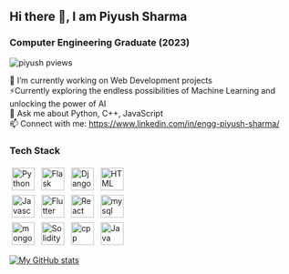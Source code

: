 <h2> Hi there 👋, I am Piyush Sharma </h2>
<h3>Computer Engineering Graduate (2023)</h3>
<p> <img src="https://komarev.com/ghpvc/?username=TigerAtGit" alt="piyush pviews" /> </p>

🔭 I’m currently working on Web Development projects<br>
⚡Currently exploring the endless possibilities of Machine Learning and unlocking the power of AI<br>
💬 Ask me about Python, C++, JavaScript<br>
📫 Connect with me: https://www.linkedin.com/in/engg-piyush-sharma/
  
<h3>Tech Stack </h3>

<p>
<img src="https://img.shields.io/badge/Python-FFD43B?style=for-the-badge&logo=python&logoColor=blue)" alt="Python" height="40" style="vertical-align:top; margin:4px">
<img src="https://img.shields.io/badge/Flask-000000?style=for-the-badge&logo=flask&logoColor=white" alt="Flask" height="40" style="vertical-align:top; margin:4px">
<img src="https://img.shields.io/badge/Django-092E20?style=for-the-badge&logo=django&logoColor=green" alt="Django" height="40" style="vertical-align:top; margin:4px">
<img src="https://img.shields.io/badge/HTML5-E34F26?style=for-the-badge&logo=html5&logoColor=white" alt="HTML" height="40" style="vertical-align:top; margin:4px">
<br>
<img src="https://img.shields.io/badge/JavaScript-323330?style=for-the-badge&logo=javascript&logoColor=F7DF1E" alt="Javascript" height="40" style="vertical-align:top; margin:4px">
<img src="https://img.shields.io/badge/Flutter-02569B?style=for-the-badge&logo=flutter&logoColor=white" alt="Flutter" height="40" style="vertical-align:top; margin:4px">
<img src="https://img.shields.io/badge/React-20232A?style=for-the-badge&logo=react&logoColor=61DAFB" alt="React" height="40" style="vertical-align:top; margin:4px">
<img src="https://img.shields.io/badge/MySQL-005C84?style=for-the-badge&logo=mysql&logoColor=white" alt="mysql" height="40" style="vertical-align:top; margin:4px">
  <br>
<img src="https://img.shields.io/badge/MongoDB-4EA94B?style=for-the-badge&logo=mongodb&logoColor=white" alt="mongo" height="40" style="vertical-align:top; margin:4px">
<img src="https://img.shields.io/badge/Solidity-e6e6e6?style=for-the-badge&logo=solidity&logoColor=black" alt="Solidity" height="40" style="vertical-align:top; margin:4px">
<img src="https://img.shields.io/badge/C%2B%2B-00599C?style=for-the-badge&logo=c%2B%2B&logoColor=white" alt="cpp" height="40" style="vertical-align:top; margin:4px">
<img src="https://img.shields.io/badge/PostgreSQL-316192?style=for-the-badge&logo=postgresql&logoColor=white" alt="Java" height="40" style="vertical-align:top; margin:4px">
</p>


<!-- [![Top Languages](https://github-readme-stats.vercel.app/api/top-langs/?username=TigerAtGit&layout=compact)](https://github.com/TigerAtGit/github-readme-stats) -->


[![My GitHub stats](https://github-readme-stats.vercel.app/api?username=TigerAtGit&count_private=true&show_icons=true&theme=radical)](https://github.com/TigerAtGit/github-readme-stats)

